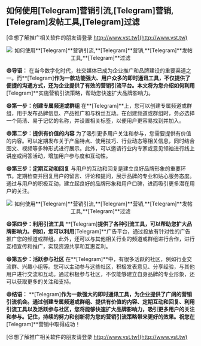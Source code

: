 ## **如何使用**[Telegram]**营销引流,**[Telegram]**营销,**[Telegram]**发帖工具,**[Telegram]**过滤**

[😍想了解推广相关软件的朋友请登录 http://www.vst.tw](http://www.vst.tw)

 <center><img src="https://vst.tw/MP4/tuiguang/png/8.png" alt="如何使用**[Telegram]**营销引流,**[Telegram]**营销,**[Telegram]**发帖工具,**[Telegram]**过滤"></center>

**😄导语：**
在当今数字化时代，社交媒体已成为企业推广和品牌建设的重要渠道之一。而**[Telegram]**作为一款功能强大、用户众多的即时通讯工具，不仅提供了便捷的沟通方式，还为企业提供了有效的营销引流平台。本文将为您介绍如何利用**[Telegram]**实施营销引流策略，帮助您快速扩大品牌影响力。

**😄第一步：创建专属频道或群组**
在**[Telegram]**上，您可以创建专属频道或群组，用于发布品牌信息、产品推广和与粉丝互动。在创建频道或群组时，务必选择一个简洁、易于记忆的名称，并设置相关标签，以便用户更容易找到并加入。

**😄第二步：提供有价值的内容**
为了吸引更多用户关注和参与，您需要提供有价值的内容。可以定期发布关于产品特点、使用技巧、行业动态等相关信息，同时结合图文、视频等多种形式进行展示。此外，可以邀请行业内专家或意见领袖进行线上讲座或问答活动，增加用户参与度和互动性。

**😄第三步：定期互动和回复**
与用户的互动和回复是建立良好品牌形象的重要环节。定期检查并回复用户的留言、评论和提问，展示品牌的专业和贴心服务态度。通过与用户的积极互动，建立起良好的品牌形象和用户口碑，进而吸引更多潜在用户的关注。

 <center><img src="https://vst.tw/MP4/tuiguang/png/1.png" alt="如何使用**[Telegram]**营销引流,**[Telegram]**营销,**[Telegram]**发帖工具,**[Telegram]**过滤"></center>

**😄第四步：利用引流工具**
**[Telegram]**提供了各种引流工具，可以帮助您扩大品牌影响力。例如，您可以利用**[Telegram]**广告平台，通过投放有针对性的广告推广您的频道或群组。此外，还可以与其他相关行业的频道或群组进行合作，进行互相宣传和推广，实现资源共享和互惠互利。

**😄第五步：活跃参与社区**
在**[Telegram]**中，有很多活跃的社区，例如行业交流群、兴趣小组等。您可以主动参与这些社区，积极发表意见、分享经验，与其他用户进行交流和互动。通过积极参与社区，不仅能够建立自身品牌的专业形象，还可以获取更多的关注和支持。

**😄结语：**
**[Telegram]**作为一款强大的即时通讯工具，为企业提供了广阔的营销引流机会。通过创建专属频道或群组、提供有价值的内容、定期互动和回复、利用引流工具以及活跃参与社区，您将能够快速扩大品牌影响力，吸引更多用户的关注和参与。记住，持续的努力和创新将为您的营销引流策略带来更好的效果。祝您在**[Telegram]**营销中取得成功！

[😍想了解推广相关软件的朋友请登录 http://www.vst.tw](http://www.vst.tw)



